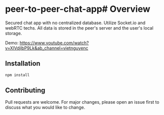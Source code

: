 # peer-to-peer-chat-app# Overview

Secured chat app with no centralized database. Utilize Socket.io and webRTC techs. All data is stored in the peer's server and the user's local storage.

Demo: https://www.youtube.com/watch?v=XlVdjlbP9Lk&ab_channel=vietnguyenc
## Installation


```bash
npm install 
```

## Contributing
Pull requests are welcome. For major changes, please open an issue first to discuss what you would like to change.

